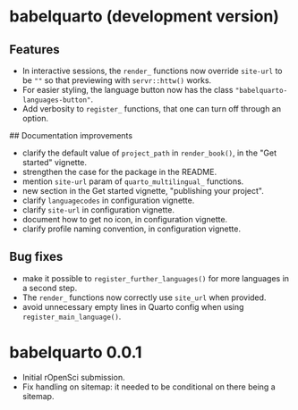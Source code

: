 # babelquarto (development version)

## Features

- In interactive sessions, the `render_` functions now override `site-url` to be `""` so that previewing with `servr::httw()` works.
- For easier styling, the language button now has the class `"babelquarto-languages-button"`.
- Add verbosity to `register_` functions, that one can turn off through an option.

## Documentation improvements

- clarify the default value of `project_path` in `render_book()`, in the "Get started" vignette.
- strengthen the case for the package in the README.
- mention `site-url` param of `quarto_multilingual_` functions.
- new section in the Get started vignette, "publishing your project".
- clarify `languagecodes` in configuration vignette.
- clarify `site-url` in configuration vignette.
- document how to get no icon, in configuration vignette.
- clarify profile naming convention, in configuration vignette.

## Bug fixes

- make it possible to `register_further_languages()` for more languages in a second step.
- The `render_` functions now correctly use `site_url` when provided.
- avoid unnecessary empty lines in Quarto config when using `register_main_language()`.

# babelquarto 0.0.1

* Initial rOpenSci submission.
* Fix handling on sitemap: it needed to be conditional on there being a sitemap.
